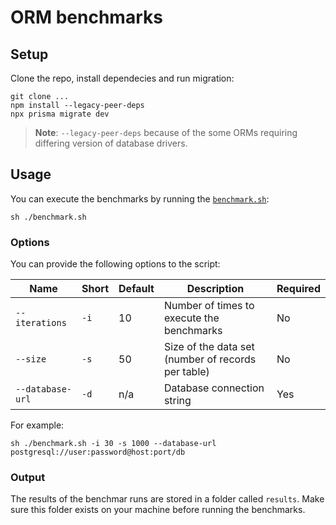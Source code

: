 # ORM benchmarks

## Setup

Clone the repo, install dependecies and run migration:

```
git clone ...
npm install --legacy-peer-deps
npx prisma migrate dev
```

> **Note**: `--legacy-peer-deps` because of the some ORMs requiring differing version of database drivers.

## Usage

You can execute the benchmarks by running the [`benchmark.sh`](./benchmark.sh):

```
sh ./benchmark.sh
```

### Options

You can provide the following options to the script:

| Name             | Short | Default | Description                                        | Required |
| ---------------- | ----- | ------- | -------------------------------------------------- | -------- |
| `--iterations`   | `-i`  | 10      | Number of times to execute the benchmarks          | No       |
| `--size`         | `-s`  | 50      | Size of the data set (number of records per table) | No       |
| `--database-url` | `-d`  | n/a     | Database connection string                         | Yes      |

For example:

```
sh ./benchmark.sh -i 30 -s 1000 --database-url postgresql://user:password@host:port/db
```

### Output

The results of the benchmar runs are stored in a folder called `results`. Make sure this folder exists on your machine before running the benchmarks.
